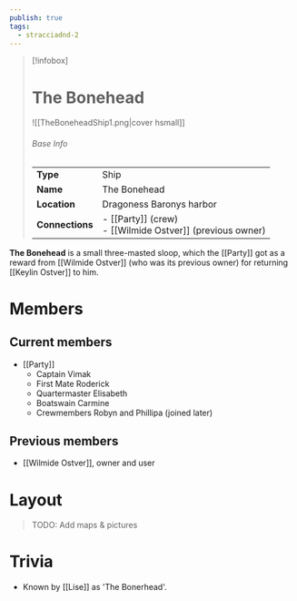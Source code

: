 ```yaml
---
publish: true
tags:
  - stracciadnd-2
---
```


> [!infobox]  
> # The Bonehead
> ![[TheBoneheadShip1.png|cover hsmall]]  
> ###### Base Info
> | | |  
> |---|---|  
> | **Type** | Ship | 
> | **Name** | The Bonehead |
> | **Location** | Dragoness Baronys harbor |
> | **Connections** | - [[Party]] (crew)<br>- [[Wilmide Ostver]] (previous owner) |

**The Bonehead** is a small three-masted sloop, which the [[Party]] got as a reward from [[Wilmide Ostver]] (who was its previous owner) for returning [[Keylin Ostver]] to him. 
# Members
## Current members
- [[Party]]
	- Captain Vimak
	- First Mate Roderick
	- Quartermaster Elisabeth
	- Boatswain Carmine
	- Crewmembers Robyn and Phillipa (joined later)
## Previous members
- [[Wilmide Ostver]], owner and user
# Layout
>TODO: Add maps & pictures
# Trivia
- Known by [[Lise]] as 'The Bonerhead'.